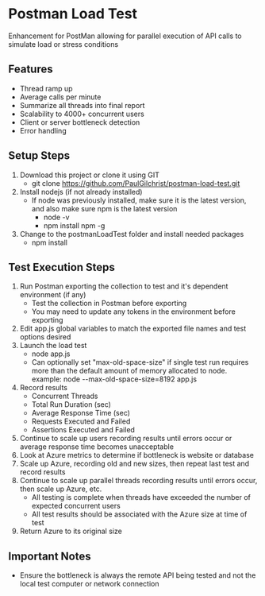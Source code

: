 # Postman Load Test

Enhancement for PostMan allowing for parallel execution of API calls to simulate load or stress conditions

## Features
* Thread ramp up
* Average calls per minute
* Summarize all threads into final report
* Scalability to 4000+ concurrent users
* Client or server bottleneck detection
* Error handling

## Setup Steps
1. Download this project or clone it using GIT
	* git clone https://github.com/PaulGilchrist/postman-load-test.git
1. Install nodejs (if not already installed)
	* If node was previously installed, make sure it is the latest version, and also make sure npm is the latest version
		* node -v
		* npm install npm -g
2. Change to the postmanLoadTest folder and install needed packages
	* npm install

## Test Execution Steps
1. Run Postman exporting the collection to test and it's dependent environment (if any)
	* Test the collection in Postman before exporting
	* You may need to update any tokens in the environment before exporting
2. Edit app.js global variables to match the exported file names and test options desired
3. Launch the load test
	* node app.js
	* Can optionally set "max-old-space-size" if single test run requires more than the default amount of memory allocated to node.  example: node --max-old-space-size=8192 app.js
4. Record results
	* Concurrent Threads
	* Total Run Duration (sec)
	* Average Response Time (sec)
	* Requests Executed and Failed
	* Assertions Executed and Failed
5. Continue to scale up users recording results until errors occur or average response time becomes unacceptable
6. Look at Azure metrics to determine if bottleneck is website or database
7. Scale up Azure, recording old and new sizes, then repeat last test and record results
8. Continue to scale up parallel threads recording results until errors occur, then scale up Azure, etc.
	* All testing is complete when threads have exceeded the number of expected concurrent users
	* All test results should be associated with the Azure size at time of test
9. Return Azure to its original size

## Important Notes
* Ensure the bottleneck is always the remote API being tested and not the local test computer or network connection
